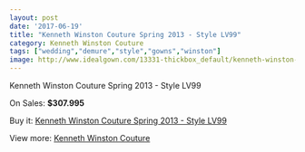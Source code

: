 ```yaml
---
layout: post
date: '2017-06-19'
title: "Kenneth Winston Couture Spring 2013 - Style LV99"
category: Kenneth Winston Couture
tags: ["wedding","demure","style","gowns","winston"]
image: http://www.idealgown.com/13331-thickbox_default/kenneth-winston-couture-spring-2013-style-lv99.jpg
---
```

Kenneth Winston Couture Spring 2013 - Style LV99

On Sales: **$307.995**
<a href="https://www.idealgown.com/en/kenneth-winston-couture/5357-kenneth-winston-couture-spring-2013-style-lv99.html"><amp-img layout="responsive" width="600" height="600" src="//www.idealgown.com/13331-thickbox_default/kenneth-winston-couture-spring-2013-style-lv99.jpg" alt="Kenneth Winston Couture Spring 2013 - Style LV99 0" /></a>
<a href="https://www.idealgown.com/en/kenneth-winston-couture/5357-kenneth-winston-couture-spring-2013-style-lv99.html"><amp-img layout="responsive" width="600" height="600" src="//www.idealgown.com/13333-thickbox_default/kenneth-winston-couture-spring-2013-style-lv99.jpg" alt="Kenneth Winston Couture Spring 2013 - Style LV99 1" /></a>
<a href="https://www.idealgown.com/en/kenneth-winston-couture/5357-kenneth-winston-couture-spring-2013-style-lv99.html"><amp-img layout="responsive" width="600" height="600" src="//www.idealgown.com/13332-thickbox_default/kenneth-winston-couture-spring-2013-style-lv99.jpg" alt="Kenneth Winston Couture Spring 2013 - Style LV99 2" /></a>

Buy it: [Kenneth Winston Couture Spring 2013 - Style LV99](https://www.idealgown.com/en/kenneth-winston-couture/5357-kenneth-winston-couture-spring-2013-style-lv99.html "Kenneth Winston Couture Spring 2013 - Style LV99")

View more: [Kenneth Winston Couture](https://www.idealgown.com/en/77-kenneth-winston-couture "Kenneth Winston Couture")